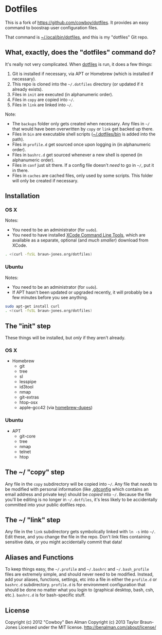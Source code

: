 # Dotfiles

This is a fork of https://github.com/cowboy/dotfiles. It provides an easy command
to boostrap user configuration files.

That command is [~/.local/bin/dotfiles][dotfiles], and this is my "dotfiles"
Git repo.

[dotfiles]: https://github.com/nocnokneo/dotfiles/blob/master/bin/dotfiles
[bin]: https://github.com/nocnokneo/dotfiles/tree/master/bin

## What, exactly, does the "dotfiles" command do?

It's really not very complicated. When [dotfiles][dotfiles] is run, it does a few things:

1. Git is installed if necessary, via APT or Homebrew (which is installed if necessary).
2. This repo is cloned into the `~/.dotfiles` directory (or updated if it already exists).
2. Files in `init` are executed (in alphanumeric order).
3. Files in `copy` are copied into `~/`.
4. Files in `link` are linked into `~/`.

Note:

* The `backups` folder only gets created when necessary. Any files in `~/` that would have been overwritten by `copy` or `link` get backed up there.
* Files in `bin` are executable shell scripts ([~/.dotfiles/bin][bin] is added into the path).
* Files in `profile.d` get sourced once upon logging in (in alphanumeric order).
* Files in `bashrc.d` get sourced whenever a new shell is opened (in alphanumeric order).
* Files in `conf` just sit there. If a config file doesn't _need_ to go in `~/`, put it in there.
* Files in `caches` are cached files, only used by some scripts. This folder will only be created if necessary.

## Installation
### OS X
Notes:

* You need to be an administrator (for `sudo`).
* You need to have installed [XCode Command Line Tools](https://developer.apple.com/downloads/index.action?=command%20line%20tools), which are available as a separate, optional (and _much smaller_) download from XCode.

```sh
. <(curl -fsSL braun-jones.org/dotfiles)
```

### Ubuntu
Notes:

* You need to be an administrator (for `sudo`).
* If APT hasn't been updated or upgraded recently, it will probably be a few minutes before you see anything.

```sh
sudo apt-get install curl
. <(curl -fsSL braun-jones.org/dotfiles)
```

## The "init" step
These things will be installed, but _only_ if they aren't already.

### OS X
* Homebrew
  * git
  * tree
  * sl
  * lesspipe
  * id3tool
  * nmap
  * git-extras
  * htop-osx
  * apple-gcc42 (via [homebrew-dupes](https://github.com/Homebrew/homebrew-dupes/blob/master/apple-gcc42.rb))

### Ubuntu
* APT
  * git-core
  * tree
  * nmap
  * telnet
  * htop

## The ~/ "copy" step
Any file in the `copy` subdirectory will be copied into `~/`. Any file that _needs_ to be modified with personal information (like [.gitconfig](https://github.com/nocnokneo/dotfiles/blob/master/copy/.gitconfig) which contains an email address and private key) should be _copied_ into `~/`. Because the file you'll be editing is no longer in `~/.dotfiles`, it's less likely to be accidentally committed into your public dotfiles repo.

## The ~/ "link" step
Any file in the `link` subdirectory gets symbolically linked with `ln -s` into `~/`. Edit these, and you change the file in the repo. Don't link files containing sensitive data, or you might accidentally commit that data!

## Aliases and Functions
To keep things easy, the `~/.profile` and `~/.bashrc` and `~/.bash_profile` files are extremely simple, and should never need to be modified. Instead, add your aliases, functions, settings, etc into a file in either the `profile.d` or `bashrc.d` subdirectory. `profile.d` is for environment configuration that should be done no matter what you login to (graphical desktop, bash, csh, etc.). `bashrc.d` is for bash-specific stuff.

## License
Copyright (c) 2012 "Cowboy" Ben Alman
Copyright (c) 2013 Taylor Braun-Jones
Licensed under the MIT license.
<http://benalman.com/about/license/>
